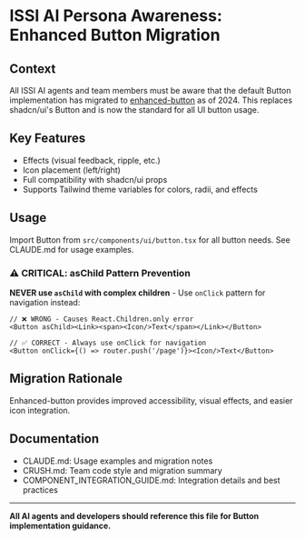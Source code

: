 # ISSI AI Persona Awareness: Enhanced Button Migration

## Context
All ISSI AI agents and team members must be aware that the default Button implementation has migrated to [enhanced-button](https://github.com/jakobhoeg/enhanced-button) as of 2024. This replaces shadcn/ui's Button and is now the standard for all UI button usage.

## Key Features
- Effects (visual feedback, ripple, etc.)
- Icon placement (left/right)
- Full compatibility with shadcn/ui props
- Supports Tailwind theme variables for colors, radii, and effects

## Usage
Import Button from `src/components/ui/button.tsx` for all button needs. See CLAUDE.md for usage examples.

### ⚠️ CRITICAL: asChild Pattern Prevention
**NEVER use `asChild` with complex children** - Use `onClick` pattern for navigation instead:

```tsx
// ❌ WRONG - Causes React.Children.only error
<Button asChild><Link><span><Icon/>Text</span></Link></Button>

// ✅ CORRECT - Always use onClick for navigation
<Button onClick={() => router.push('/page')}><Icon/>Text</Button>
```

## Migration Rationale
Enhanced-button provides improved accessibility, visual effects, and easier icon integration.

## Documentation
- CLAUDE.md: Usage examples and migration notes
- CRUSH.md: Team code style and migration summary
- COMPONENT_INTEGRATION_GUIDE.md: Integration details and best practices

---

**All AI agents and developers should reference this file for Button implementation guidance.**
